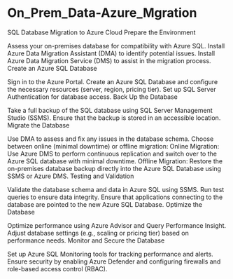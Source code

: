 # On_Prem_Data-Azure_Mgration

SQL Database Migration to Azure Cloud
Prepare the Environment

Assess your on-premises database for compatibility with Azure SQL.
Install Azure Data Migration Assistant (DMA) to identify potential issues.
Install Azure Data Migration Service (DMS) to assist in the migration process.
Create an Azure SQL Database

Sign in to the Azure Portal.
Create an Azure SQL Database and configure the necessary resources (server, region, pricing tier).
Set up SQL Server Authentication for database access.
Back Up the Database

Take a full backup of the SQL database using SQL Server Management Studio (SSMS).
Ensure that the backup is stored in an accessible location.
Migrate the Database

Use DMA to assess and fix any issues in the database schema.
Choose between online (minimal downtime) or offline migration:
Online Migration: Use Azure DMS to perform continuous replication and switch over to the Azure SQL database with minimal downtime.
Offline Migration: Restore the on-premises database backup directly into the Azure SQL Database using SSMS or Azure DMS.
Testing and Validation

Validate the database schema and data in Azure SQL using SSMS.
Run test queries to ensure data integrity.
Ensure that applications connecting to the database are pointed to the new Azure SQL Database.
Optimize the Database

Optimize performance using Azure Advisor and Query Performance Insight.
Adjust database settings (e.g., scaling or pricing tier) based on performance needs.
Monitor and Secure the Database

Set up Azure SQL Monitoring tools for tracking performance and alerts.
Ensure security by enabling Azure Defender and configuring firewalls and role-based access control (RBAC).
